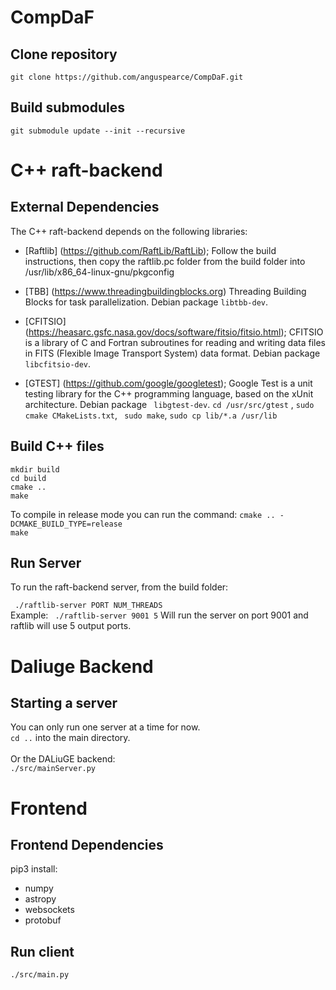 # CompDaF

## Clone repository 
```git clone https://github.com/anguspearce/CompDaF.git```

## Build submodules
```git submodule update --init --recursive ```

# C++ raft-backend

## External Dependencies
The C++ raft-backend depends on the following libraries:
* [Raftlib] (https://github.com/RaftLib/RaftLib); Follow the build instructions, then copy the raftlib.pc folder from the build folder into /usr/lib/x86_64-linux-gnu/pkgconfig

* [TBB] (https://www.threadingbuildingblocks.org) Threading Building Blocks for task parallelization. Debian package `libtbb-dev`.

* [CFITSIO] (https://heasarc.gsfc.nasa.gov/docs/software/fitsio/fitsio.html); CFITSIO is a library of C and Fortran subroutines for reading and writing data files in FITS (Flexible Image Transport System) data format. Debian package `libcfitsio-dev`.

* [GTEST] (https://github.com/google/googletest); Google Test is a unit testing library for the C++ programming language, based on the xUnit architecture. Debian package ` libgtest-dev`. `cd /usr/src/gtest` , `sudo cmake CMakeLists.txt`, ` sudo make`, `sudo cp lib/*.a /usr/lib`

## Build C++ files
``` mkdir build ``` <br /> 
``` cd build ``` <br />
``` cmake .. ``` <br /> 
``` make ``` 

To compile in release mode you can run the command:
``` cmake .. -DCMAKE_BUILD_TYPE=release ``` <br /> 
``` make ``` 

## Run Server
To run the raft-backend server, from the build folder:

``` ./raftlib-server PORT NUM_THREADS``` <br />
Example:
``` ./raftlib-server 9001 5```
Will run the server on port 9001 and raftlib will use 5 output ports.

# Daliuge Backend
## Starting a server
You can only run one server at a time for now.<br />
```cd ..``` into the main directory. <br /><br />
Or the DALiuGE backend:<br />
``` ./src/mainServer.py ``` 

# Frontend
## Frontend Dependencies
pip3 install:
* numpy
* astropy
* websockets
* protobuf

## Run client
``` ./src/main.py ```


